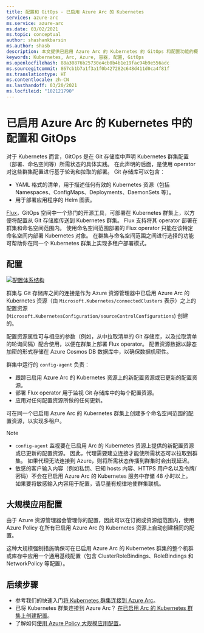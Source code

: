 ```yaml
---
title: 配置和 GitOps - 已启用 Azure Arc 的 Kubernetes
services: azure-arc
ms.service: azure-arc
ms.date: 03/02/2021
ms.topic: conceptual
author: shashankbarsin
ms.author: shasb
description: 本文提供已启用 Azure Arc 的 Kubernetes 的 GitOps 和配置功能的概念性概述。
keywords: Kubernetes, Arc, Azure, 容器, 配置, GitOps
ms.openlocfilehash: 88a30876b25730e4cb0b4b1e19fac94b9e556adc
ms.sourcegitcommit: 867cb1b7a1f3a1f0b427282c648d411d0ca4f81f
ms.translationtype: HT
ms.contentlocale: zh-CN
ms.lasthandoff: 03/20/2021
ms.locfileid: "102121790"
---
```

# <a name="configurations-and-gitops-with-azure-arc-enabled-kubernetes"></a>已启用 Azure Arc 的 Kubernetes 中的配置和 GitOps

对于 Kubernetes 而言，GitOps 是在 Git 存储库中声明 Kubernetes 群集配置（部署、命名空间等）所需状态的具体实践。 在此声明的后面，是使用 operator 对这些群集配置进行基于轮询和拉取的部署。 Git 存储库可以包含：
* YAML 格式的清单，用于描述任何有效的 Kubernetes 资源（包括 Namespaces、ConfigMaps、Deployments、DaemonSets 等）。
* 用于部署应用程序的 Helm 图表。

[Flux](https://docs.fluxcd.io/)，GitOps 空间中一个热门的开源工具，可部署在 Kubernetes 群集上，以方便将配置从 Git 存储库传送到 Kubernetes 群集。 Flux 支持将其 operator 部署在群集和命名空间范围内。 使用命名空间范围部署的 Flux operator 只能在该特定命名空间内部署 Kubernetes 对象。 在群集与命名空间范围之间进行选择的功能可帮助你在同一个 Kubernetes 群集上实现多租户部署模式。

## <a name="configurations"></a>配置

[ ![配置体系结构 ](./media/conceptual-configurations.png) ](./media/conceptual-configurations.png#lightbox)

群集与 Git 存储库之间的连接是作为 Azure 资源管理器中已启用 Azure Arc 的 Kubernetes 资源（由 `Microsoft.Kubernetes/connectedClusters` 表示）之上的配置资源 (`Microsoft.KubernetesConfiguration/sourceControlConfigurations`) 创建的。 

配置资源属性可与相应的参数（例如，从中拉取清单的 Git 存储库，以及拉取清单的轮询间隔）配合使用，以便在群集上部署 Flux operator。 配置资源数据以静态加密的形式存储在 Azure Cosmos DB 数据库中，以确保数据机密性。

群集中运行的 `config-agent` 负责：
* 跟踪已启用 Azure Arc 的 Kubernetes 资源上的新配置资源或已更新的配置资源。
* 部署 Flux operator 用于监视 Git 存储库中的每个配置资源。
* 应用对任何配置资源所做的任何更新。 

可在同一个已启用 Azure Arc 的 Kubernetes 群集上创建多个命名空间范围的配置资源，以实现多租户。

> [!NOTE]
> * `config-agent` 监视要在已启用 Arc 的 Kubernetes 资源上提供的新配置资源或已更新的配置资源。 因此，代理需要建立连接才能使所需状态可以拉取到群集。 如果代理无法连接到 Azure，则将所需状态传播到群集时会出现延迟。
> * 敏感的客户输入内容（例如私钥、已知 hosts 内容、HTTPS 用户名以及令牌/密码）不会在已启用 Azure Arc 的 Kubernetes 服务中存储 48 小时以上。 如果要将敏感输入内容用于配置，请尽量有规律地使群集联机。

## <a name="apply-configurations-at-scale"></a>大规模应用配置

由于 Azure 资源管理器会管理你的配置，因此可以在订阅或资源组范围内，使用 Azure Policy 在所有已启用 Azure Arc 的 Kubernetes 资源上自动创建相同的配置。 

这种大规模强制措施确保可在已启用 Azure Arc 的 Kubernetes 群集的整个机群或库存中应用一个通用基线配置（包含 ClusterRoleBindings、RoleBindings 和 NetworkPolicy 等配置）。

## <a name="next-steps"></a>后续步骤

* 参考我们的快速入门[将 Kubernetes 群集连接到 Azure Arc](./connect-cluster.md)。
* 已将 Kubernetes 群集连接到 Azure Arc？ [在已启用 Arc 的 Kubernetes 群集上创建配置](./use-gitops-connected-cluster.md)。
* 了解如何[使用 Azure Policy 大规模应用配置](./use-azure-policy.md)。